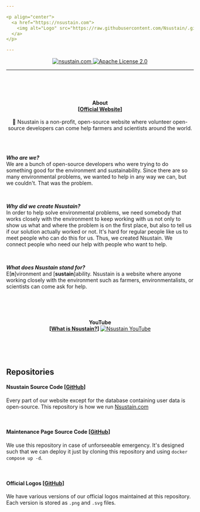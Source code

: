 ```yaml
---

<p align="center">
  <a href="https://nsustain.com">
    <img alt="Logo" src="https://raw.githubusercontent.com/Nsustain/.github/main/logo/logo-github.png" width="350">
  </a>
</p>

---
```


<p align="center">
  <a href="https://github.com/Nsustain/nsustain.com">
    <img alt="nsustain.com" src="https://user-images.githubusercontent.com/19341857/184772201-ff14bc28-b7a7-4bec-bef5-52625acd0544.svg">
  </a>
  <a href="https://github.com/Nsustain/nsustain.com/blob/main/LICENSE">
    <img alt="Apache License 2.0" src="https://user-images.githubusercontent.com/19341857/184765929-fec61d10-d714-488e-94c7-153e00070a2d.svg">
  </a>
</p>

---

<br>
<br>
<br>

<p align="center">
  <b>
    About<br>
    [<a href="https://nsustain.com">Official Website</a>]
  </b>
  <br>
  <br>
  🌳 Nsustain is a non-profit, open-source website where volunteer open-source developers can come help farmers and scientists around the world.
</p>

<br>
<br>

***Who are we?***<br>
We are a bunch of
open-source developers
who were trying to do something good
for the environment and sustainability.
Since there are so many environmental problems,
we wanted to help in any way we can, but we couldn't.
That was the problem.

<br>

***Why did we create Nsustain?***<br>
In order to help solve environmental problems,
we need somebody that works closely with the
environment to keep working with us not only to
show us what and where the problem is on the first place,
but also to tell us if our solution actually worked or not.
It's hard for regular people like us to
meet people who can do this for us. Thus, we created Nsustain.
We connect people who need our help with people who want to help.

<br>

***What does Nsustain stand for?***<br>
E[<b>n</b>]vironment and
[<b>sustain</b>]ability.
Nsustain is a website where anyone working closely with
the environment such as farmers, environmentalists, or scientists
can come ask for help.

<br>
<br>
<br>

<p align="center">
  <b>
    YouTube<br>
    [<a href="https://youtu.be/E8JAcw1SJLA">What is Nsustain?</a>]
  </b>
  <a href="https://youtu.be/E8JAcw1SJLA" target="_blank">
    <img src="https://img.youtube.com/vi/E8JAcw1SJLA/maxresdefault.jpg" alt="Nsustain YouTube" />
  </a>
</p>


<br>
<br>
<br>

## Repositories

#### Nsustain Source Code [[GitHub](https://github.com/Nsustain/nsustain.com)]

Every part of our website
except for the database containing user data
is open-source. This repository is how we run
[Nsustain.com](https://nsustain.com)

<br>

#### Maintenance Page Source Code [[GitHub](https://github.com/Nsustain/maintenance-page)]

We use this repository in case of
unforseeable emergency. It's designed such that
we can deploy it just by cloning
this repository and using
`docker compose up -d`.

<br>

#### Official Logos [[GitHub](https://github.com/Nsustain/.github)]

We have various versions of our official
logos maintained at this repository.
Each version is stored as `.png` and
`.svg` files.
